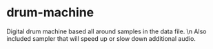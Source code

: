 # drum-machine
Digital drum machine based all around samples in the data file.  \n Also included sampler that will speed up or slow down additional audio.
